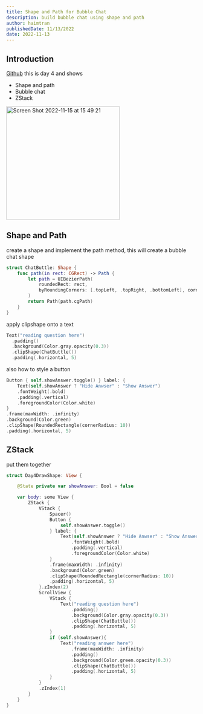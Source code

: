 ```yaml
---
title: Shape and Path for Bubble Chat
description: build bubble chat using shape and path
author: haimtran
publishedDate: 11/13/2022
date: 2022-11-13
---
```


## Introduction

[Github](https://github.com/cdk-entest/swiftui-amplify-30days/blob/main/SwiftUI30Days/SwiftUI30Days/day4/README.md) this is day 4 and shows

- Shape and path
- Bubble chat
- ZStack

<img width="300" alt="Screen Shot 2022-11-15 at 15 49 21" src="https://user-images.githubusercontent.com/20411077/201876344-eff75198-c960-4704-8d62-0219c7474a1f.png">

## Shape and Path

create a shape and implement the path method, this will create a bubble chat shape

```swift
struct ChatButtle: Shape {
    func path(in rect: CGRect) -> Path {
        let path = UIBezierPath(
            roundedRect: rect,
            byRoundingCorners: [.topLeft, .topRight, .bottomLeft], cornerRadii: CGSize(width: 15, height: 15)
        )
        return Path(path.cgPath)
    }
}
```

apply clipshape onto a text

```swift
Text("reading question here")
  .padding()
  .background(Color.gray.opacity(0.3))
  .clipShape(ChatButtle())
  .padding(.horizontal, 5)
```

also how to style a button

```swift
Button { self.showAnswer.toggle() } label: {
    Text(self.showAnswer ? "Hide Anwser" : "Show Answer")
    .fontWeight(.bold)
    .padding(.vertical)
    .foregroundColor(Color.white)
}
.frame(maxWidth: .infinity)
.background(Color.green)
.clipShape(RoundedRectangle(cornerRadius: 10))
.padding(.horizontal, 5)
```

## ZStack

put them together

```swift
struct Day4DrawShape: View {

    @State private var showAnswer: Bool = false

    var body: some View {
        ZStack {
            VStack {
                Spacer()
                Button {
                    self.showAnswer.toggle()
                } label: {
                    Text(self.showAnswer ? "Hide Anwser" : "Show Answer")
                        .fontWeight(.bold)
                        .padding(.vertical)
                        .foregroundColor(Color.white)
                }
                .frame(maxWidth: .infinity)
                .background(Color.green)
                .clipShape(RoundedRectangle(cornerRadius: 10))
                .padding(.horizontal, 5)
            }.zIndex(2)
            ScrollView {
                VStack {
                    Text("reading question here")
                        .padding()
                        .background(Color.gray.opacity(0.3))
                        .clipShape(ChatButtle())
                        .padding(.horizontal, 5)
                }
                if (self.showAnswer){
                    Text("reading answer here")
                        .frame(maxWidth: .infinity)
                        .padding()
                        .background(Color.green.opacity(0.3))
                        .clipShape(ChatButtle())
                        .padding(.horizontal, 5)
                }
            }
            .zIndex(1)
        }
    }
}
```
